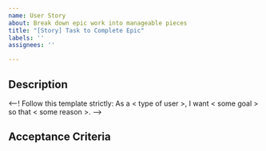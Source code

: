 ```yaml
---
name: User Story
about: Break down epic work into manageable pieces
title: "[Story] Task to Complete Epic"
labels: ''
assignees: ''

---
```


## Description
<--! Follow this template strictly: As a < type of user >, I want < some goal > so that < some reason >. -->

## Acceptance Criteria
<!-- User given, when then syntax: Given <some context> When <some action is carried out> Then <a particular set of observable consequences should obtain>, e.g., Given I am an administrator, when I add a new user, then I should see that user added in the user table list-->

